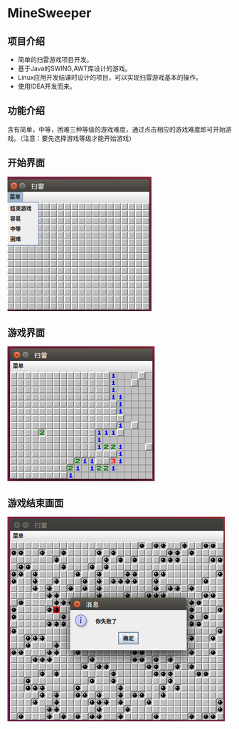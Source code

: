 # MineSweeper
## 项目介绍
- 简单的扫雷游戏项目开发。
- 基于Java的SWING,AWT库设计的游戏。
- Linux应用开发结课时设计的项目，可以实现扫雷游戏基本的操作。
- 使用IDEA开发而来。

## 功能介绍
含有简单，中等，困难三种等级的游戏难度，通过点击相应的游戏难度即可开始游戏。（注意：要先选择游戏等级才能开始游戏）

## 开始界面
![](https://github.com/DIY-Z/MineSweeper/blob/master/src/%E5%BC%80%E5%A7%8B%E7%95%8C%E9%9D%A2.png)
## 游戏界面
![](https://github.com/DIY-Z/MineSweeper/blob/master/src/%E6%B8%B8%E6%88%8F%E7%95%8C%E9%9D%A2.png)
## 游戏结束画面
![](https://github.com/DIY-Z/MineSweeper/blob/master/src/%E6%B8%B8%E6%88%8F%E7%BB%93%E6%9D%9F%E7%94%BB%E9%9D%A2.png)
